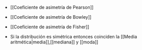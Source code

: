 
- [[Coeficiente de asimetría de Pearson]]
- [[Coeficiente de asimetría de Bowley]]
- [[Coeficiente de asimetría de Fisher]]

- Si la distribución es simétrica entonces coinciden la [[Media aritmética|media]],[[mediana]] y [[moda]]